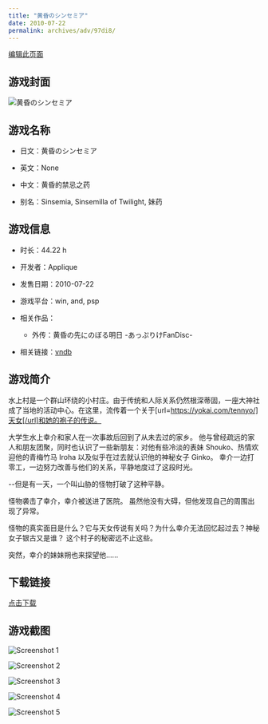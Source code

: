 ```yaml
---
title: "黄昏のシンセミア"
date: 2010-07-22
permalink: archives/adv/97di8/
---
```

[编辑此页面](https://github.com/ACG-3/ADV3-source/blob/main/source/_posts/%E9%BB%84%E6%98%8F%E3%81%AE%E3%82%B7%E3%83%B3%E3%82%BB%E3%83%9F%E3%82%A2.md)

## 游戏封面

![黄昏のシンセミア](https://pan.timero.xyz/d/onedrive/img_lib_001/%E9%BB%84%E6%98%8F%E3%81%AE%E3%82%B7%E3%83%B3%E3%82%BB%E3%83%9F%E3%82%A2_cover.avif)


## 游戏名称

- 日文：黄昏のシンセミア
- 英文：None
- 中文：黄昏的禁忌之药

- 别名：Sinsemia, Sinsemilla of Twilight, 妹药


## 游戏信息

- 时长：44.22 h
- 开发者：Applique
- 发售日期：2010-07-22
- 游戏平台：win, and, psp
- 相关作品：
   - 外传：黄昏の先にのぼる明日 -あっぷりけFanDisc-

- 相关链接：[vndb](https://vndb.org/v3938)


## 游戏简介

水上村是一个群山环绕的小村庄。由于传统和人际关系仍然根深蒂固，一座大神社成了当地的活动中心。在这里，流传着一个关于[url=https://yokai.com/tennyo/]天女[/url]和她的袍子的传说。

大学生水上幸介和家人在一次事故后回到了从未去过的家乡。
他与曾经疏远的家人和朋友团聚，同时也认识了一些新朋友：对他有些冷淡的表妹 Shouko、热情欢迎他的青梅竹马 Iroha 以及似乎在过去就认识他的神秘女子 Ginko。
幸介一边打零工，一边努力改善与他们的关系，平静地度过了这段时光。

--但是有一天，一个叫山胁的怪物打破了这种平静。

怪物袭击了幸介，幸介被送进了医院。
虽然他没有大碍，但他发现自己的周围出现了异常。

怪物的真实面目是什么？它与天女传说有关吗？为什么幸介无法回忆起过去？神秘女子银古又是谁？
这个村子的秘密远不止这些。

突然，幸介的妹妹朔也来探望他......


## 下载链接

[点击下载](https://pan.timero.xyz/onedrive/adv_lib_001/%E9%BB%84%E6%98%8F%E3%81%AE%E3%82%B7%E3%83%B3%E3%82%BB%E3%83%9F%E3%82%A2)


## 游戏截图


![Screenshot 1](https://pan.timero.xyz/d/onedrive/img_lib_001/%E9%BB%84%E6%98%8F%E3%81%AE%E3%82%B7%E3%83%B3%E3%82%BB%E3%83%9F%E3%82%A2_Screenshot_1.avif)

![Screenshot 2](https://pan.timero.xyz/d/onedrive/img_lib_001/%E9%BB%84%E6%98%8F%E3%81%AE%E3%82%B7%E3%83%B3%E3%82%BB%E3%83%9F%E3%82%A2_Screenshot_2.avif)

![Screenshot 3](https://pan.timero.xyz/d/onedrive/img_lib_001/%E9%BB%84%E6%98%8F%E3%81%AE%E3%82%B7%E3%83%B3%E3%82%BB%E3%83%9F%E3%82%A2_Screenshot_3.avif)

![Screenshot 4](https://pan.timero.xyz/d/onedrive/img_lib_001/%E9%BB%84%E6%98%8F%E3%81%AE%E3%82%B7%E3%83%B3%E3%82%BB%E3%83%9F%E3%82%A2_Screenshot_4.avif)

![Screenshot 5](https://pan.timero.xyz/d/onedrive/img_lib_001/%E9%BB%84%E6%98%8F%E3%81%AE%E3%82%B7%E3%83%B3%E3%82%BB%E3%83%9F%E3%82%A2_Screenshot_5.avif)

